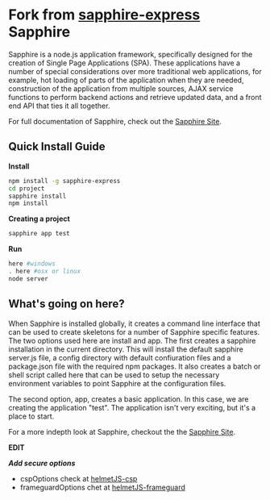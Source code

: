 Fork from [sapphire-express](https://github.com/Ondoher/sapphire)
Sapphire
========

Sapphire is a node.js application framework, specifically designed for the creation of Single Page Applications (SPA). These applications have a number of special considerations over more traditional web applications, for example, hot loading of parts of the application when they are needed, construction of the application from multiple sources, AJAX service functions to perform backend actions and retrieve updated data, and a front end API that ties it all together.

For full documentation of Sapphire, check out the [Sapphire Site](http://sapphire.uber-geek.com/docs).

Quick Install Guide
-------------------

**Install**
```bash
npm install -g sapphire-express
cd project
sapphire install
npm install
```

**Creating a project**
```bash
sapphire app test
```

**Run**
```bash
here #windows
. here #osx or linux
node server
```

What's going on here?
---------------------

When Sapphire is installed globally, it creates a command line interface that can be used to create skeletons for a number of Sapphire specific features. The two options used here are install and app. The first creates a sapphire installation in the current directory. This will install the default sapphire server.js file, a config directory with default confiuration files and a package.json file with the required npm packages. It also creates a batch or shell script called here that can be used to setup the necessary environment variables to point Sapphire at the configuration files.

The second option, app, creates a basic application. In this case, we are creating the application "test". The application isn't very exciting, but it's a place to start.

For a more indepth look at Sapphire, checkout the the [Sapphire Site](http://sapphire.uber-geek.com/docs).

**EDIT** 

***Add secure options***
- cspOptions check at [helmetJS-csp](https://github.com/helmetjs/csp)
- frameguardOptions chet at [helmetJS-frameguard](https://helmetjs.github.io/docs/frameguard/)
